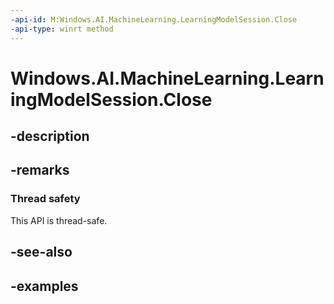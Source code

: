 ```yaml
---
-api-id: M:Windows.AI.MachineLearning.LearningModelSession.Close
-api-type: winrt method
---
```


<!-- Method syntax.
public void LearningModelSession.Close()
-->

# Windows.AI.MachineLearning.LearningModelSession.Close

## -description

## -remarks

### Thread safety
This API is thread-safe.

## -see-also

## -examples

